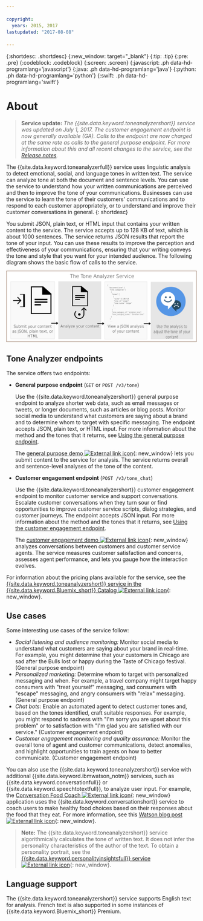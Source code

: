 ```yaml
---

copyright:
  years: 2015, 2017
lastupdated: "2017-08-08"

---
```


{:shortdesc: .shortdesc}
{:new_window: target="_blank"}
{:tip: .tip}
{:pre: .pre}
{:codeblock: .codeblock}
{:screen: .screen}
{:javascript: .ph data-hd-programlang='javascript'}
{:java: .ph data-hd-programlang='java'}
{:python: .ph data-hd-programlang='python'}
{:swift: .ph data-hd-programlang='swift'}

# About

> **Service update:** *The {{site.data.keyword.toneanalyzershort}} service was updated on July 1, 2017. The customer engagement endpoint is now generally available (GA). Calls to the endpoint are now charged at the same rate as calls to the general purpose endpoint. For more information about this and all recent changes to the service, see the [Release notes](/docs/services/tone-analyzer/release-notes.html).*

The {{site.data.keyword.toneanalyzerfull}} service uses linguistic analysis to detect emotional, social, and language tones in written text. The service can analyze tone at both the document and sentence levels. You can use the service to understand how your written communications are perceived and then to improve the tone of your communications. Businesses can use the service to learn the tone of their customers' communications and to respond to each customer appropriately, or to understand and improve their customer conversations in general.
{: shortdesc}

You submit JSON, plain text, or HTML input that contains your written content to the service. The service accepts up to 128 KB of text, which is about 1000 sentences. The service returns JSON results that report the tone of your input. You can use these results to improve the perception and effectiveness of your communications, ensuring that your writing conveys the tone and style that you want for your intended audience. The following diagram shows the basic flow of calls to the service.

![Submit content to the Tone Analyzer service and use the results to improve your communications.](images/tone-analyzer.png)

## Tone Analyzer endpoints

The service offers two endpoints:

-   **General purpose endpoint** (`GET` or `POST /v3/tone`)

    Use the {{site.data.keyword.toneanalyzershort}} general purpose endpoint to analyze shorter web data, such as email messages or tweets, or longer documents, such as articles or blog posts. Monitor social media to understand what customers are saying about a brand and to determine whom to target with specific messaging. The endpoint accepts JSON, plain text, or HTML input. For more information about the method and the tones that it returns, see [Using the general purpose endpoint](/docs/services/tone-analyzer/using-tone.html).

    The [general purpose demo ![External link icon](../../icons/launch-glyph.svg "External link icon")](https://tone-analyzer-demo.mybluemix.net/){: new_window} lets you submit content to the service for analysis. The service returns overall and sentence-level analyses of the tone of the content.
-   **Customer engagement endpoint** (`POST /v3/tone_chat`)

    Use the {{site.data.keyword.toneanalyzershort}} customer engagement endpoint to monitor customer service and support conversations. Escalate customer conversations when they turn sour or find opportunities to improve customer service scripts, dialog strategies, and customer journeys. The endpoint accepts JSON input. For more information about the method and the tones that it returns, see [Using the customer engagement endpoint](/docs/services/tone-analyzer/using-tone-chat.html).

    The [customer engagement demo ![External link icon](../../icons/launch-glyph.svg "External link icon")](http://customer-engagement-analytics.mybluemix.net/){: new_window} analyzes conversations between customers and customer service agents. The service measures customer satisfaction and concerns, assesses agent performance, and lets you gauge how the interaction evolves.

For information about the pricing plans available for the service, see the [{{site.data.keyword.toneanalyzershort}} service in the {{site.data.keyword.Bluemix_short}} Catalog ![External link icon](../../icons/launch-glyph.svg "External link icon")](https://console.ng.bluemix.net/catalog/services/tone-analyzer){: new_window}.

## Use cases

Some interesting use cases of the service follow:

-   *Social listening and audience monitoring:* Monitor social media to understand what customers are saying about your brand in real-time. For example, you might determine that your customers in Chicago are sad after the Bulls lost or happy during the Taste of Chicago festival. (General purpose endpoint)
-   *Personalized marketing:* Determine whom to target with personalized messaging and when. For example, a travel company might target happy consumers with "treat yourself" messaging, sad consumers with "escape" messaging, and angry consumers with "relax" messaging. (General purpose endpoint)
-   *Chat bots:* Enable an automated agent to detect customer tones and, based on the tones identified, craft suitable responses. For example, you might respond to sadness with "I'm sorry you are upset about this problem" or to satisfaction with "I'm glad you are satisfied with our service." (Customer engagement endpoint)
-   *Customer engagement monitoring and quality assurance:* Monitor the overall tone of agent and customer communications, detect anomalies, and highlight opportunities to train agents on how to better communicate. (Customer engagement endpoint)

You can also use the {{site.data.keyword.toneanalyzershort}} service with additional {{site.data.keyword.ibmwatson_notm}} services, such as {{site.data.keyword.conversationfull}} or {{site.data.keyword.speechtotextfull}}, to analyze user input. For example, the [Conversation Food Coach ![External link icon](../../icons/launch-glyph.svg "External link icon")](https://food-coach.mybluemix.net/){: new_window} application uses the {{site.data.keyword.conversationshort}} service to coach users to make healthy food choices based on their responses about the food that they eat. For more information, see this [Watson blog post ![External link icon](../../icons/launch-glyph.svg "External link icon")](https://developer.ibm.com/watson/blog/2016/10/17/creating-a-compassionate-conversational-agent-using-watson-tone-analyzer-and-watson-conversation-services/){: new_window}.

> **Note:** The {{site.data.keyword.toneanalyzershort}} service algorithmically calculates the tone of written text. It does not infer the personality characteristics of the author of the text. To obtain a personality portrait, see the [{{site.data.keyword.personalityinsightsfull}} service ![External link icon](../../icons/launch-glyph.svg "External link icon")](http://www.ibm.com/watson/developercloud/doc/personality-insights/index.html){: new_window}.

## Language support

The {{site.data.keyword.toneanalyzershort}} service supports English text for analysis. French text is also supported in some instances of {{site.data.keyword.Bluemix_short}} Premium.
